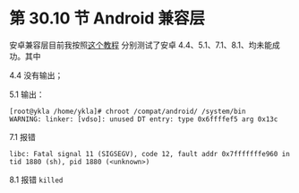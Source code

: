 # 第 30.10 节 Android 兼容层

安卓兼容层目前我按照[这个教程](https://forums.freebsd.org/threads/setting-up-a-bionic-linux-android-chroot-environment-on-freebsd.82768/) 分别测试了安卓 4.4、5.1、7.1、8.1、均未能成功。其中

4.4 没有输出；

5.1 输出：

```
[root@ykla /home/ykla]# chroot /compat/android/ /system/bin
WARNING: linker: [vdso]: unused DT entry: type 0x6ffffef5 arg 0x13c
```

7.1 报错
```
libc: Fatal signal 11 (SIGSEGV), code 12, fault addr 0x7fffffffe960 in tid 1880 (sh), pid 1880 (<unknown>)
```

8.1 报错 `killed`

